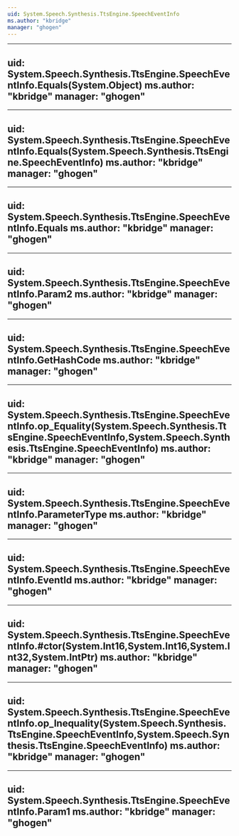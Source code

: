 ```yaml
---
uid: System.Speech.Synthesis.TtsEngine.SpeechEventInfo
ms.author: "kbridge"
manager: "ghogen"
---
```


---
uid: System.Speech.Synthesis.TtsEngine.SpeechEventInfo.Equals(System.Object)
ms.author: "kbridge"
manager: "ghogen"
---

---
uid: System.Speech.Synthesis.TtsEngine.SpeechEventInfo.Equals(System.Speech.Synthesis.TtsEngine.SpeechEventInfo)
ms.author: "kbridge"
manager: "ghogen"
---

---
uid: System.Speech.Synthesis.TtsEngine.SpeechEventInfo.Equals
ms.author: "kbridge"
manager: "ghogen"
---

---
uid: System.Speech.Synthesis.TtsEngine.SpeechEventInfo.Param2
ms.author: "kbridge"
manager: "ghogen"
---

---
uid: System.Speech.Synthesis.TtsEngine.SpeechEventInfo.GetHashCode
ms.author: "kbridge"
manager: "ghogen"
---

---
uid: System.Speech.Synthesis.TtsEngine.SpeechEventInfo.op_Equality(System.Speech.Synthesis.TtsEngine.SpeechEventInfo,System.Speech.Synthesis.TtsEngine.SpeechEventInfo)
ms.author: "kbridge"
manager: "ghogen"
---

---
uid: System.Speech.Synthesis.TtsEngine.SpeechEventInfo.ParameterType
ms.author: "kbridge"
manager: "ghogen"
---

---
uid: System.Speech.Synthesis.TtsEngine.SpeechEventInfo.EventId
ms.author: "kbridge"
manager: "ghogen"
---

---
uid: System.Speech.Synthesis.TtsEngine.SpeechEventInfo.#ctor(System.Int16,System.Int16,System.Int32,System.IntPtr)
ms.author: "kbridge"
manager: "ghogen"
---

---
uid: System.Speech.Synthesis.TtsEngine.SpeechEventInfo.op_Inequality(System.Speech.Synthesis.TtsEngine.SpeechEventInfo,System.Speech.Synthesis.TtsEngine.SpeechEventInfo)
ms.author: "kbridge"
manager: "ghogen"
---

---
uid: System.Speech.Synthesis.TtsEngine.SpeechEventInfo.Param1
ms.author: "kbridge"
manager: "ghogen"
---
